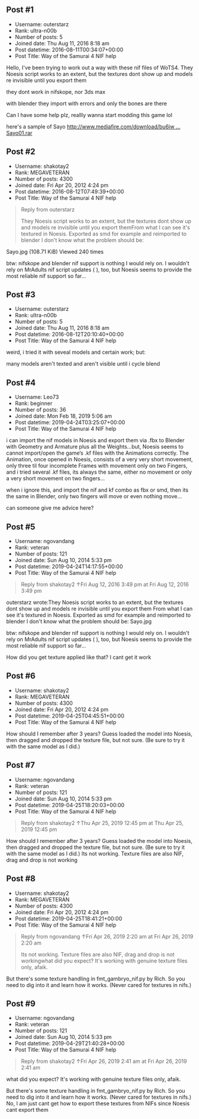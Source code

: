## Post #1
- Username: outerstarz
- Rank: ultra-n00b
- Number of posts: 5
- Joined date: Thu Aug 11, 2016 8:18 am
- Post datetime: 2016-08-11T00:34:07+00:00
- Post Title: Way of the Samurai 4 NIF help

Hello, I've been trying to work out a way with these nif files of WoTS4. They Noesis script works to an extent, but the textures dont show up and models re invisible until you export them

they dont work in nifskope, nor 3ds max

with blender they import with errors and only the bones are there

Can I have some help plz, reallly wanna start modding this game lol   

here's a sample of Sayo [http://www.mediafire.com/download/bu6iw ... Sayo01.rar](http://www.mediafire.com/download/bu6iw1z9zd2wdc2/DLCSayo01.rar)
## Post #2
- Username: shakotay2
- Rank: MEGAVETERAN
- Number of posts: 4300
- Joined date: Fri Apr 20, 2012 4:24 pm
- Post datetime: 2016-08-12T07:49:39+00:00
- Post Title: Way of the Samurai 4 NIF help

> Reply from outerstarz
>
> They Noesis script works to an extent, but the textures dont show up and models re invisible until you export themFrom what I can see it's textured in Noesis. Exported as smd for example and reimported to blender I don't know what the problem should be:



Sayo.jpg (108.71 KiB) Viewed 240 times



btw: nifskope and blender nif support is nothing I would rely on.
I wouldn't rely on MrAdults nif script updates (  ), too, but Noesis seems to provide the most reliable nif support so far...
## Post #3
- Username: outerstarz
- Rank: ultra-n00b
- Number of posts: 5
- Joined date: Thu Aug 11, 2016 8:18 am
- Post datetime: 2016-08-12T20:10:40+00:00
- Post Title: Way of the Samurai 4 NIF help

weird, i tried it with seveal models and certain work; but:



many models aren't texted and aren't visible until i cycle blend
## Post #4
- Username: Leo73
- Rank: beginner
- Number of posts: 36
- Joined date: Mon Feb 18, 2019 5:06 am
- Post datetime: 2019-04-24T03:25:07+00:00
- Post Title: Way of the Samurai 4 NIF help

i can import the nif models in Noesis and export them via .fbx to Blender with Geometry and Armature plus all the Weights...but, Noesis seems to cannot import/open the game‘s .kf files with the Animations correctly. The Animation, once opened in Noesis, consists of a very very short movement, only three til four incomplete Frames with movement only on two Fingers, and i tried several .kf files, its always the same, either no movement or only a very short movement on two fingers...

when i ignore this, and import the nif and kf combo as fbx or smd, then its the same in Blender, only two fingers will move or even nothing move...  

can someone give me advice here?
## Post #5
- Username: ngovandang
- Rank: veteran
- Number of posts: 121
- Joined date: Sun Aug 10, 2014 5:33 pm
- Post datetime: 2019-04-24T14:17:55+00:00
- Post Title: Way of the Samurai 4 NIF help

> Reply from shakotay2 ↑Fri Aug 12, 2016 3:49 pm at Fri Aug 12, 2016 3:49 pm
>
> 
outerstarz wrote:They Noesis script works to an extent, but the textures dont show up and models re invisible until you export them
From what I can see it's textured in Noesis. Exported as smd for example and reimported to blender I don't know what the problem should be:
Sayo.jpg

btw: nifskope and blender nif support is nothing I would rely on.
I wouldn't rely on MrAdults nif script updates (  ), too, but Noesis seems to provide the most reliable nif support so far...

How did you get texture applied like that? I cant get it work
## Post #6
- Username: shakotay2
- Rank: MEGAVETERAN
- Number of posts: 4300
- Joined date: Fri Apr 20, 2012 4:24 pm
- Post datetime: 2019-04-25T04:45:51+00:00
- Post Title: Way of the Samurai 4 NIF help

How should I remember after 3 years? Guess loaded the model into Noesis, then dragged and dropped the texture file, but not sure. (Be sure to try it with the same model as I did.)
## Post #7
- Username: ngovandang
- Rank: veteran
- Number of posts: 121
- Joined date: Sun Aug 10, 2014 5:33 pm
- Post datetime: 2019-04-25T18:20:03+00:00
- Post Title: Way of the Samurai 4 NIF help

> Reply from shakotay2 ↑Thu Apr 25, 2019 12:45 pm at Thu Apr 25, 2019 12:45 pm
>
> 
How should I remember after 3 years? Guess loaded the model into Noesis, then dragged and dropped the texture file, but not sure. (Be sure to try it with the same model as I did.)
  Its not working. Texture files are also NIF, drag and drop is not working
## Post #8
- Username: shakotay2
- Rank: MEGAVETERAN
- Number of posts: 4300
- Joined date: Fri Apr 20, 2012 4:24 pm
- Post datetime: 2019-04-25T18:41:21+00:00
- Post Title: Way of the Samurai 4 NIF help

> Reply from ngovandang ↑Fri Apr 26, 2019 2:20 am at Fri Apr 26, 2019 2:20 am
>
>    Its not working. Texture files are also NIF, drag and drop is not workingwhat did you expect? It's working with genuine texture files only, afaik. 

But there's some texture handling in fmt_gambryo_nif.py by Rich. So you need to dig into it and learn how it works.
(Never cared for textures in nifs.)
## Post #9
- Username: ngovandang
- Rank: veteran
- Number of posts: 121
- Joined date: Sun Aug 10, 2014 5:33 pm
- Post datetime: 2019-04-29T21:40:28+00:00
- Post Title: Way of the Samurai 4 NIF help

> Reply from shakotay2 ↑Fri Apr 26, 2019 2:41 am at Fri Apr 26, 2019 2:41 am
>
> 
what did you expect? It's working with genuine texture files only, afaik. 

But there's some texture handling in fmt_gambryo_nif.py by Rich. So you need to dig into it and learn how it works.
(Never cared for textures in nifs.)
  No, I am just cant get how to export these textures from NIFs since Noesis cant export them
